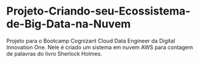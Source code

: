 # Projeto-Criando-seu-Ecossistema-de-Big-Data-na-Nuvem
Projeto para o Bootcamp Cognizant Cloud Data Engineer da Digital Innovation One. Nele é criado um sistema em nuvem AWS para contagem de palavras do livro Sherlock Holmes.
